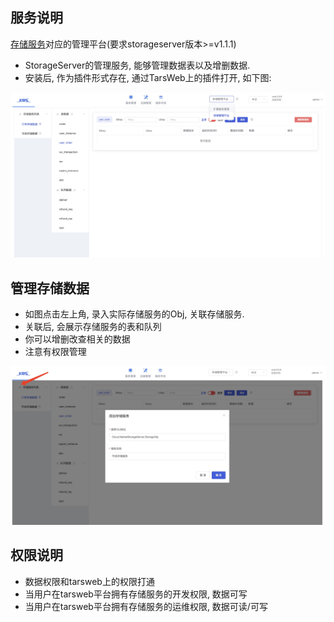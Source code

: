 ## 服务说明

[存储服务](./storage.md)对应的管理平台(要求storageserver版本>=v1.1.1)

- StorageServer的管理服务, 能够管理数据表以及增删数据.
- 安装后, 作为插件形式存在, 通过TarsWeb上的插件打开, 如下图:

![首页](../assets/index.jpeg)
## 管理存储数据

- 如图点击左上角, 录入实际存储服务的Obj, 关联存储服务.
- 关联后, 会展示存储服务的表和队列
- 你可以增删改查相关的数据
- 注意有权限管理

![首页](../assets/add.jpeg)

## 权限说明

- 数据权限和tarsweb上的权限打通
- 当用户在tarsweb平台拥有存储服务的开发权限, 数据可写
- 当用户在tarsweb平台拥有存储服务的运维权限, 数据可读/可写